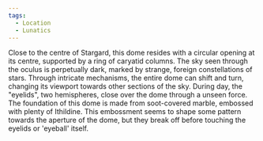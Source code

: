 ```yaml
---
tags:
  - Location
  - Lunatics
---
```

Close to the centre of Stargard, this dome resides with a circular opening at its centre, supported by a ring of caryatid columns. The sky seen through the oculus is perpetually dark, marked by strange, foreign constellations of stars. Through intricate mechanisms, the entire dome can shift and turn, changing its viewport towards other sections of the sky. During day, the "eyelids", two hemispheres, close over the dome through a unseen force. 
The foundation of this dome is made from soot-covered marble, embossed with plenty of Ithildine. This embossment seems to shape some pattern towards the aperture of the dome, but they break off before touching the eyelids or 'eyeball' itself.  